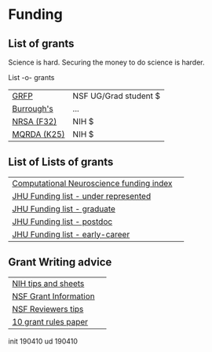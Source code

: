 Funding
=======

List of grants
---------

Science is hard. Securing the money to do science is harder. 


List -o- grants

|||
|-|-|
| [GRFP]() | NSF UG/Grad student $ |
| [Burrough's](http://www.bwfund.org/programs/interfaces/career_awards_background.html) | ... |
| [NRSA (F32)](http://grants1.nih.gov/grants/guide/pa-files/PA-07-107.html) | NIH $ |
| [MQRDA (K25)](http://grants.nih.gov/grants/guide/pa-files/PA-06-087.html) | NIH $ |



List of Lists of grants
---------
|||
|-|-|
| [Computational Neuroscience funding index](http://home.earthlink.net/~perlewitz/funding.html) | |
| [JHU Funding list - under represented ](https://research.jhu.edu/rdt/funding-opportunities/underrepresented/) | |
| [JHU Funding list - graduate ](https://research.jhu.edu/rdt/funding-opportunities/graduate/) | |
| [JHU Funding list - postdoc ](https://research.jhu.edu/rdt/funding-opportunities/postdoctoral/) | |
| [JHU Funding list - early-career ](https://research.jhu.edu/rdt/funding-opportunities/early-career/) | |



Grant Writing advice
---------

|||
|-|-|
| [NIH tips and sheets](https://grants.nih.gov/grants/grant_tips.htm) | |
| [NSF Grant Information](https://www.nsf.gov/pubs/policydocs/pappg18_1/index.jsp ) | |
| [NSF Reviewers tips](https://tipsforreviewers.nsf.gov/) | |
| [10 grant rules paper](https://www.semanticscholar.org/paper/Ten-simple-rules-for-writing-a-career-development-Botham-Arribere/65ee56cbe121e1d51bf031ffa58d8614970f39ea) | |


init 190410
ud   190410